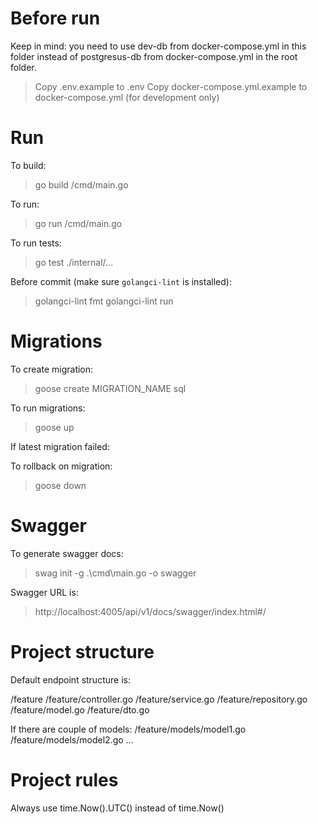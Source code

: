 # Before run

Keep in mind: you need to use dev-db from docker-compose.yml in this folder
instead of postgresus-db from docker-compose.yml in the root folder.

> Copy .env.example to .env
> Copy docker-compose.yml.example to docker-compose.yml (for development only)

# Run

To build:

> go build /cmd/main.go

To run:

> go run /cmd/main.go

To run tests:

> go test ./internal/... 

Before commit (make sure `golangci-lint` is installed):

> golangci-lint fmt
> golangci-lint run

# Migrations

To create migration:

> goose create MIGRATION_NAME sql

To run migrations:

> goose up

If latest migration failed:

To rollback on migration:

> goose down

# Swagger

To generate swagger docs:

> swag init -g .\cmd\main.go -o swagger

Swagger URL is:

> http://localhost:4005/api/v1/docs/swagger/index.html#/

# Project structure

Default endpoint structure is:

/feature
/feature/controller.go
/feature/service.go
/feature/repository.go
/feature/model.go
/feature/dto.go

If there are couple of models:
/feature/models/model1.go
/feature/models/model2.go
...

# Project rules

Always use time.Now().UTC() instead of time.Now()
